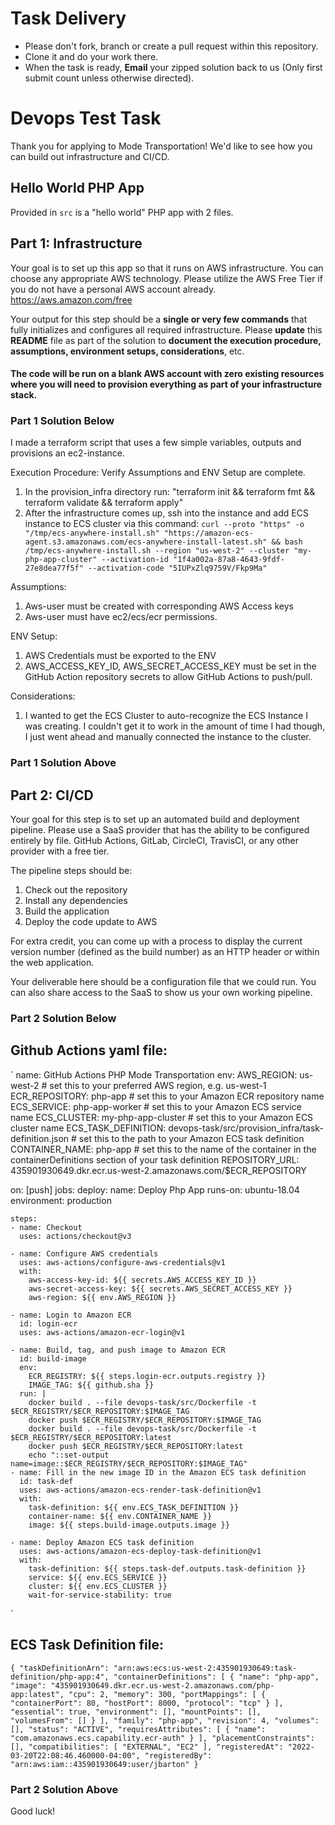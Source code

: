 # Task Delivery
* Please don't fork, branch or create a pull request within this repository. 
* Clone it and do your work there.
* When the task is ready, **Email** your zipped solution back to us (Only first submit count unless otherwise directed).

# Devops Test Task
Thank you for applying to Mode Transportation! We'd like to see how you can build out infrastructure and CI/CD.

## Hello World PHP App
Provided in `src` is a "hello world" PHP app with 2 files.

## Part 1: Infrastructure
Your goal is to set up this app so that it runs on AWS infrastructure. 
You can choose any appropriate AWS technology. Please utilize the AWS Free Tier if you do not have a personal AWS account already. https://aws.amazon.com/free

Your output for this step should be a **single or very few commands** that fully initializes and configures all required infrastructure.
Please **update** this **README** file as part of the solution to **document the execution procedure, assumptions, environment setups, considerations**, etc.

#### The code will be run on a blank AWS account with zero existing resources where you will need to provision everything as part of your infrastructure stack.

### Part 1 Solution Below ###

I made a terraform script that uses a few simple variables, outputs and provisions an ec2-instance.

Execution Procedure:
Verify Assumptions and ENV Setup are complete.
1. In the provision_infra directory run: "terraform init && terraform fmt && terraform validate && terraform apply"
2. After the infrastructure comes up, ssh into the instance and add ECS instance to ECS cluster via this command:
`curl --proto "https" -o "/tmp/ecs-anywhere-install.sh" "https://amazon-ecs-agent.s3.amazonaws.com/ecs-anywhere-install-latest.sh" && bash /tmp/ecs-anywhere-install.sh --region "us-west-2" --cluster "my-php-app-cluster" --activation-id "1f4a002a-87a8-4643-9fdf-27e8dea77f5f" --activation-code "5IUPxZlq9759V/Fkp9Ma"`

Assumptions:
1. Aws-user must be created with corresponding AWS Access keys
2. Aws-user must have ec2/ecs/ecr permissions. 

ENV Setup:
1. AWS Credentials must be exported to the ENV
2. AWS_ACCESS_KEY_ID, AWS_SECRET_ACCESS_KEY must be set in the GitHub Action repository secrets to allow GitHub Actions to push/pull.

Considerations:
1. I wanted to get the ECS Cluster to auto-recognize the ECS Instance I was creating. I couldn't get it to work in the amount of time I had though, I just went ahead and manually connected the instance to the cluster.

### Part 1 Solution Above ###

## Part 2: CI/CD
Your goal for this step is to set up an automated build and deployment pipeline. Please use a SaaS provider that has
the ability to be configured entirely by file. GitHub Actions, GitLab, CircleCI, TravisCI, or any other provider with a free tier.

The pipeline steps should be:

1. Check out the repository
2. Install any dependencies
3. Build the application
4. Deploy the code update to AWS

For extra credit, you can come up with a process to display the current version number (defined as the build number)
as an HTTP header or within the web application.

Your deliverable here should be a configuration file that we could run. You can also share access to the SaaS to show us
your own working pipeline.

### Part 2 Solution Below ###

## Github Actions yaml file:
`
name: GitHub Actions PHP Mode Transportation
env:
  AWS_REGION: us-west-2                       # set this to your preferred AWS region, e.g. us-west-1
  ECR_REPOSITORY: php-app                     # set this to your Amazon ECR repository name
  ECS_SERVICE: php-app-worker                 # set this to your Amazon ECS service name
  ECS_CLUSTER: my-php-app-cluster             # set this to your Amazon ECS cluster name
  ECS_TASK_DEFINITION: devops-task/src/provision_infra/task-definition.json # set this to the path to your Amazon ECS task definition
  CONTAINER_NAME: php-app                     # set this to the name of the container in the containerDefinitions section of your task definition
  REPOSITORY_URL: 435901930649.dkr.ecr.us-west-2.amazonaws.com/$ECR_REPOSITORY
  
on: [push]
jobs:
  deploy:
    name: Deploy Php App
    runs-on: ubuntu-18.04
    environment: production

    steps:
    - name: Checkout
      uses: actions/checkout@v3

    - name: Configure AWS credentials
      uses: aws-actions/configure-aws-credentials@v1
      with:
        aws-access-key-id: ${{ secrets.AWS_ACCESS_KEY_ID }}
        aws-secret-access-key: ${{ secrets.AWS_SECRET_ACCESS_KEY }}
        aws-region: ${{ env.AWS_REGION }}

    - name: Login to Amazon ECR
      id: login-ecr
      uses: aws-actions/amazon-ecr-login@v1

    - name: Build, tag, and push image to Amazon ECR
      id: build-image
      env:
        ECR_REGISTRY: ${{ steps.login-ecr.outputs.registry }}
        IMAGE_TAG: ${{ github.sha }}
      run: |
        docker build . --file devops-task/src/Dockerfile -t $ECR_REGISTRY/$ECR_REPOSITORY:$IMAGE_TAG
        docker push $ECR_REGISTRY/$ECR_REPOSITORY:$IMAGE_TAG
        docker build . --file devops-task/src/Dockerfile -t $ECR_REGISTRY/$ECR_REPOSITORY:latest
        docker push $ECR_REGISTRY/$ECR_REPOSITORY:latest
        echo "::set-output name=image::$ECR_REGISTRY/$ECR_REPOSITORY:$IMAGE_TAG"
    - name: Fill in the new image ID in the Amazon ECS task definition
      id: task-def
      uses: aws-actions/amazon-ecs-render-task-definition@v1
      with:
        task-definition: ${{ env.ECS_TASK_DEFINITION }}
        container-name: ${{ env.CONTAINER_NAME }}
        image: ${{ steps.build-image.outputs.image }}

    - name: Deploy Amazon ECS task definition
      uses: aws-actions/amazon-ecs-deploy-task-definition@v1
      with:
        task-definition: ${{ steps.task-def.outputs.task-definition }}
        service: ${{ env.ECS_SERVICE }}
        cluster: ${{ env.ECS_CLUSTER }}
        wait-for-service-stability: true
`

## ECS Task Definition file:

`{
    "taskDefinitionArn": "arn:aws:ecs:us-west-2:435901930649:task-definition/php-app:4",
    "containerDefinitions": [
        {
            "name": "php-app",
            "image": "435901930649.dkr.ecr.us-west-2.amazonaws.com/php-app:latest",
            "cpu": 2,
            "memory": 300,
            "portMappings": [
                {
                    "containerPort": 80,
                    "hostPort": 8000,
                    "protocol": "tcp"
                }
            ],
            "essential": true,
            "environment": [],
            "mountPoints": [],
            "volumesFrom": []
        }
    ],
    "family": "php-app",
    "revision": 4,
    "volumes": [],
    "status": "ACTIVE",
    "requiresAttributes": [
        {
            "name": "com.amazonaws.ecs.capability.ecr-auth"
        }
    ],
    "placementConstraints": [],
    "compatibilities": [
        "EXTERNAL",
        "EC2"
    ],
    "registeredAt": "2022-03-20T22:08:46.460000-04:00",
    "registeredBy": "arn:aws:iam::435901930649:user/jbarton"
}`
### Part 2 Solution Above ###

Good luck!
